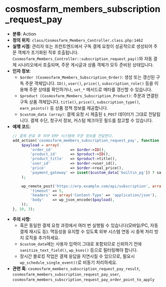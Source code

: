 ﻿# cosmosfarm_members_subscription_request_pay

- **분류**: Action
- **정의 위치**: `class/Cosmosfarm_Members_Controller.class.php:1462`
- **실행 시점**: 관리자 또는 프런트엔드에서 구독 결제 요청이 성공적으로 생성되어 주문 객체가 초기화된 직후 호출됩니다. `Cosmosfarm_Members_Controller::subscription_request_pay()`와 자동 결제 시나리오에서 호출되며, 주문 게시글과 상품 객체가 모두 준비된 상태입니다.
- **인자 정보**:
  - `$order (Cosmosfarm_Members_Subscription_Order)`: 생성 또는 갱신된 구독 주문 객체입니다. `ID()`, `user()`, `price()`, `subscription_role()` 등을 이용해 주문 상태를 확인하거나, `set_*` 메서드로 메타를 갱신할 수 있습니다.
  - `$product (Cosmosfarm_Members_Subscription_Product)`: 주문과 연결된 구독 상품 객체입니다. `title()`, `price()`, `subscription_type()`, `earn_points()` 등 상품 정책 정보를 제공합니다.
  - `$custom_data (array)`: 결제 요청 시 제출된 `$_POST` 데이터가 그대로 전달됩니다. 결제 수단, 청구서 정보, 커스텀 체크아웃 필드를 참고할 수 있습니다.
- **예제 코드**:
  ```php
  // 결제 완료 후 외부 ERP 시스템에 주문 정보를 전달한다.
  add_action('cosmosfarm_members_subscription_request_pay', function ($order, $product, $custom_data) {
      $payload = array(
          'order_id'        => $order->ID(),
          'product_id'      => $product->ID(),
          'product_title'   => $product->title(),
          'user_id'         => $order->user_id(),
          'price'           => $order->real_price(),
          'payment_gateway' => isset($custom_data['builtin_pg']) ? sanitize_text_field($custom_data['builtin_pg']) : '',
      );

      wp_remote_post('https://erp.example.com/api/subscription', array(
          'timeout' => 5,
          'headers' => array('Content-Type' => 'application/json'),
          'body'    => wp_json_encode($payload),
      ));
  }, 10, 3);
  ```
- **주의 사항**:
  - 훅은 동일한 결제 요청 과정에서 여러 번 실행될 수 있습니다(모바일/PC, 자동 결제 재시도 등). 멱등성을 유지할 수 있도록 외부 시스템 연동 시 중복 처리 방지 로직을 추가하세요.
  - `$custom_data`에는 사용자 입력이 그대로 포함되므로 신뢰하기 전에 `sanitize_text_field()`, `wp_kses()` 등으로 필터링해야 합니다.
  - 장시간 블로킹 작업은 결제 응답을 지연시킬 수 있으므로, 필요시 `wp_schedule_single_event()`로 비동기 처리하세요.
- **관련 훅**: `cosmosfarm_members_subscription_request_pay_result`, `cosmosfarm_members_subscription_request_pay_user`, `cosmosfarm_members_subscription_request_pay_order_point_to_apply`
